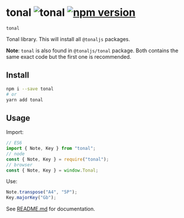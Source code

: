 # tonal ![tonal](https://img.shields.io/badge/@tonaljs-modules-yellow.svg?style=flat-square) [![npm version](https://img.shields.io/npm/v/tonal.svg?style=flat-square)](https://www.npmjs.com/package/tonal)

`tonal`

Tonal library. This will install all `@tonaljs` packages.

**Note**: `tonal` is also found in `@tonaljs/tonal` package. Both contains the same exact code but the first one is recommended.

## Install

```bash
npm i --save tonal
# or
yarn add tonal
```

## Usage

Import:

```js
// ES6
import { Note, Key } from "tonal";
// node
const { Note, Key } = require("tonal");
// browser
const { Note, Key } = window.Tonal;
```

Use:

```js
Note.transpose("A4", "5P");
Key.majorKey("Gb");
```

See [README.md](/#documentation) for documentation.
